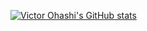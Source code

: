 [![Victor Ohashi's GitHub stats](https://github-readme-stats.vercel.app/api?username=VictorOhashi)](https://github.com/VictorOhashi/github-readme-stats)

